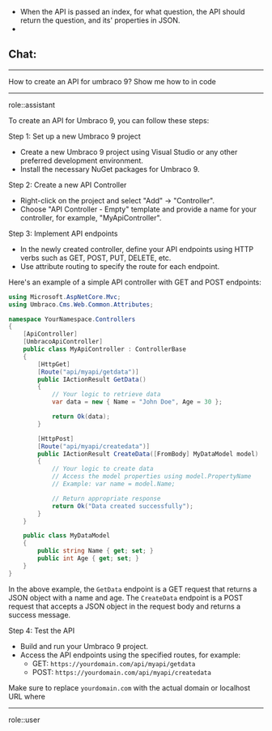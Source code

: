 - When the API is passed an index, for what question, the API should return the question, and its' properties in JSON.
- 



## Chat:
___
How to create an API for umbraco 9? Show me how to in code

<hr class="__chatgpt_plugin">

role::assistant

To create an API for Umbraco 9, you can follow these steps:

Step 1: Set up a new Umbraco 9 project
- Create a new Umbraco 9 project using Visual Studio or any other preferred development environment.
- Install the necessary NuGet packages for Umbraco 9.

Step 2: Create a new API Controller
- Right-click on the project and select "Add" -> "Controller".
- Choose "API Controller - Empty" template and provide a name for your controller, for example, "MyApiController".

Step 3: Implement API endpoints
- In the newly created controller, define your API endpoints using HTTP verbs such as GET, POST, PUT, DELETE, etc.
- Use attribute routing to specify the route for each endpoint.

Here's an example of a simple API controller with GET and POST endpoints:

```csharp
using Microsoft.AspNetCore.Mvc;
using Umbraco.Cms.Web.Common.Attributes;

namespace YourNamespace.Controllers
{
    [ApiController]
    [UmbracoApiController]
    public class MyApiController : ControllerBase
    {
        [HttpGet]
        [Route("api/myapi/getdata")]
        public IActionResult GetData()
        {
            // Your logic to retrieve data
            var data = new { Name = "John Doe", Age = 30 };

            return Ok(data);
        }

        [HttpPost]
        [Route("api/myapi/createdata")]
        public IActionResult CreateData([FromBody] MyDataModel model)
        {
            // Your logic to create data
            // Access the model properties using model.PropertyName
            // Example: var name = model.Name;

            // Return appropriate response
            return Ok("Data created successfully");
        }
    }

    public class MyDataModel
    {
        public string Name { get; set; }
        public int Age { get; set; }
    }
}
```

In the above example, the `GetData` endpoint is a GET request that returns a JSON object with a name and age. The `CreateData` endpoint is a POST request that accepts a JSON object in the request body and returns a success message.

Step 4: Test the API
- Build and run your Umbraco 9 project.
- Access the API endpoints using the specified routes, for example:
  - GET: `https://yourdomain.com/api/myapi/getdata`
  - POST: `https://yourdomain.com/api/myapi/createdata`

Make sure to replace `yourdomain.com` with the actual domain or localhost URL where

<hr class="__chatgpt_plugin">

role::user

